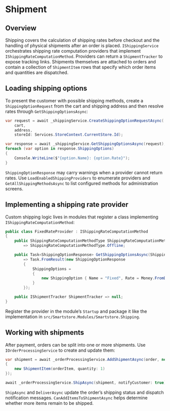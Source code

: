 # Shipment

## Overview

Shipping covers the calculation of shipping rates before checkout and the handling of physical shipments after an order is placed. `IShippingService` orchestrates shipping rate computation providers that implement `IShippingRateComputationMethod`. Providers can return a `ShipmentTracker` to expose tracking links. Shipments themselves are attached to orders and contain a collection of `ShipmentItem` rows that specify which order items and quantities are dispatched.

## Loading shipping options

To present the customer with possible shipping methods, create a `ShippingOptionRequest` from the cart and shipping address and then resolve rates through `GetShippingOptionsAsync`:

```csharp
var request = await _shippingService.CreateShippingOptionRequestAsync(
    cart,
    address,
    storeId: Services.StoreContext.CurrentStore.Id);

var response = await _shippingService.GetShippingOptionsAsync(request);
foreach (var option in response.ShippingOptions)
{
    Console.WriteLine($"{option.Name}: {option.Rate}");
}
```

`ShippingOptionResponse` may carry warnings when a provider cannot return rates. Use `LoadEnabledShippingProviders` to enumerate providers and `GetAllShippingMethodsAsync` to list configured methods for administration screens.

## Implementing a shipping rate provider

Custom shipping logic lives in modules that register a class implementing `IShippingRateComputationMethod`:

```csharp
public class FixedRateProvider : IShippingRateComputationMethod
{
    public ShippingRateComputationMethodType ShippingRateComputationMethodType
        => ShippingRateComputationMethodType.Offline;

    public Task<ShippingOptionResponse> GetShippingOptionsAsync(ShippingOptionRequest request)
        => Task.FromResult(new ShippingOptionResponse
        {
            ShippingOptions =
            {
                new ShippingOption { Name = "Fixed", Rate = Money.FromDecimal(5m) }
            }
        });

    public IShipmentTracker ShipmentTracker => null;
}
```

Register the provider in the module’s `Startup` and package it like the implementation in `src/Smartstore.Modules/Smartstore.Shipping`.

## Working with shipments

After payment, orders can be split into one or more shipments. Use `IOrderProcessingService` to create and update them:

```csharp
var shipment = await _orderProcessingService.AddShipmentAsync(order, new[]
{
    new ShipmentItem(orderItem, quantity: 1)
});

await _orderProcessingService.ShipAsync(shipment, notifyCustomer: true);
```

`ShipAsync` and `DeliverAsync` update the order’s shipping status and dispatch notification messages. `CanAddItemsToShipmentAsync` helps determine whether more items remain to be shipped.
